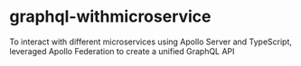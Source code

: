# graphql-withmicroservice
To interact with different microservices using Apollo Server and TypeScript, leveraged Apollo Federation to create a unified GraphQL API
